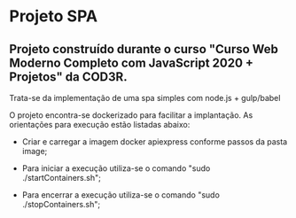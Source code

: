 # Projeto SPA
## Projeto construído durante o curso "Curso Web Moderno Completo com JavaScript 2020 + Projetos" da COD3R.

Trata-se da implementação de uma spa simples com node.js + gulp/babel

O projeto encontra-se dockerizado para facilitar a implantação. As orientações para execução estão listadas abaixo:

* Criar e carregar a imagem docker apiexpress conforme passos da pasta image;

* Para iniciar a execução utiliza-se o comando "sudo ./startContainers.sh";

* Para encerrar a execução utiliza-se o comando "sudo ./stopContainers.sh";
